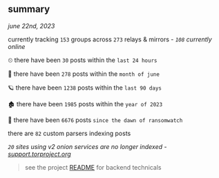
## summary
_june 22nd, 2023_

currently tracking `153` groups across `273` relays & mirrors - _`108` currently online_

⏲ there have been `30` posts within the `last 24 hours`

🦈 there have been `278` posts within the `month of june`

🪐 there have been `1238` posts within the `last 90 days`

🏚 there have been `1985` posts within the `year of 2023`

🦕 there have been `6676` posts `since the dawn of ransomwatch`

there are `82` custom parsers indexing posts

_`20` sites using v2 onion services are no longer indexed - [support.torproject.org](https://support.torproject.org/onionservices/v2-deprecation/)_

> see the project [README](https://github.com/joshhighet/ransomwatch#ransomwatch--) for backend technicals
